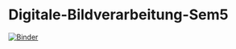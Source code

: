 # Digitale-Bildverarbeitung-Sem5

[![Binder](https://mybinder.org/badge_logo.svg)](https://mybinder.org/v2/gh/raphiknrd/Digitale-Bildverarbeitung-Sem5/HEAD?labpath=mnist.ipynb)
